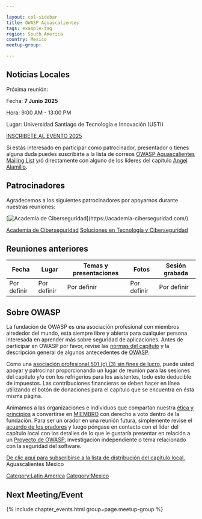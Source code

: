 ```yaml
---

layout: col-sidebar
title: OWASP Aguascalientes
tags: example-tag
region: South America
country: Mexico
meetup-group:

---
```

## Noticias Locales

Próxima reunión:

Fecha: **7 Junio** **2025**

Hora: 9:00 AM - 13:00 PM

Lugar: Universidad Santiago de Tecnología e Innovación (USTI)

[INSCRIBETE AL EVENTO 2025](https://www.meetup.com/owasp-aguascalientes-meetup-group/events/306332862/?utm_medium=referral&utm_campaign=share-btn_savedevents_share_modal&utm_source=link)

Si estás interesado en participar como patrocinador, presentador o
tienes alguna duda puedes suscribirte a la lista de correos [OWASP
Aguascalientes Mailing
List](https://lists.owasp.org/mailman/listinfo/owasp-aguascalientes_mexico)
y/ó directamente con alguno de los líderes del capítulo [Angel Alamillo](mailto:angel.alamillo@owasp.org).

## Patrocinadores

Agradecemos a los siguientes patrocinadores por apoyarnos durante
nuestras reuniones:

[![Academia de Ciberseguridad]([https://academia-ciberseguridad.com/logo.png](https://congresoseguridad.mx/images/companys/academia.png))](https://academia-ciberseguridad.com/)  

[Academia de Ciberseguridad](academia-ciberseguridad.com/)
[Soluciones en Tecnología y Ciberseguridad](https://teciberseguridad.com/)

## Reuniones anteriores

| Fecha             | Lugar                                                                                                                                                                              | Temas y presentaciones                                                                                                                                                                                                                                                                   | Fotos                                                                                             | Sesión grabada                       |
| ----------------- | ---------------------------------------------------------------------------------------------------------------------------------------------------------------------------------- | ---------------------------------------------------------------------------------------------------------------------------------------------------------------------------------------------------------------------------------------------------------------------------------------- | ------------------------------------------------------------------------------------------------- | ------------------------------------ |
| Por definir   | Por definir | Por definir  | Por definir  | Por definir    | 

## Sobre OWASP

La fundación de OWASP es una asociación profesional con miembros
alrededor del mundo, esta siempre libre y abierta para cualquier persona
interesada en aprender más sobre seguridad de aplicaciones. Antes de
participar en OWASP por favor, revise las [normas del
capítulo](http://www.owasp.org/index.php/Chapter_Rules) y la
descripción general de algunos antecedentes de
[OWASP](http://www.owasp.org/images/9/9f/2009-OWASP_KeyNote-V2.pdf).

Como una [asociación profesional 501 (c) (3) sin fines de
lucro](http://www.owasp.org/index.php/About_OWASP), puede usted apoyar y
patrocinar proporcionando un lugar de reunión para las sesiones del
capítulo y/o con los refrigerios para los asistentes, todo esto
deducible de impuestos. Las contribuciones financieras se deben hacer en
línea utilizando el botón de donaciones para el capítulo que se
encuentra en ésta misma página.

Animamos a las organizaciones e individuos que compartan nuestra [ética
y
principios](http://www.owasp.org/index.php/About_The_Open_Web_Application_Security_Project)
a convertirse en
[MIEMBRO](http://www.owasp.org/index.php/Membership#Categories_of_Membership_.26_Supporters)
con derecho a voto dentro de la fundación. Para ser un orador en una
reunión futura, simplemente revise el [acuerdo de los
oradores](http://www.owasp.org/index.php/Speaker_Agreement) y luego
póngase en contacto con el líder del capítulo local con los detalles de
lo que le gustaría presentar en relación a un [Proyecto de
OWASP](http://www.owasp.org/index.php/Category:OWASP_Project),
investigación independiente o tema relacionado con la seguridad del
software.

[De clic aquí para subscribirse a la lista de distribución del capítulo
local.](https://lists.owasp.org/mailman/listinfo/owasp-aguascalientes_mexico)
<paypal>Aguascalientes Mexico</paypal>

[Category:Latin America](Category:Latin_America )
[Category:Mexico](Category:Mexico )

Next Meeting/Event 
---------------------
{% include chapter_events.html group=page.meetup-group %}






